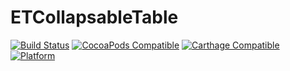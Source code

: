 # ETCollapsableTable
[![Build Status](https://travis-ci.org/EugeneTrapeznikov/ETCollapsableTable.svg?branch=master)](httpshttps://travis-ci.org/EugeneTrapeznikov/ETCollapsableTable)
[![CocoaPods Compatible](https://img.shields.io/cocoapods/v/ETCollapsableTable.svg)](https://img.shields.io/cocoapods/v/ETCollapsableTable.svg)
[![Carthage Compatible](https://img.shields.io/badge/Carthage-compatible-4BC51D.svg?style=flat)](https://github.com/Carthage/Carthage)
[![Platform](https://img.shields.io/cocoapods/p/ETCollapsableTable.svg?style=flat)](http://cocoadocs.org/docsets/ETCollapsableTable)
